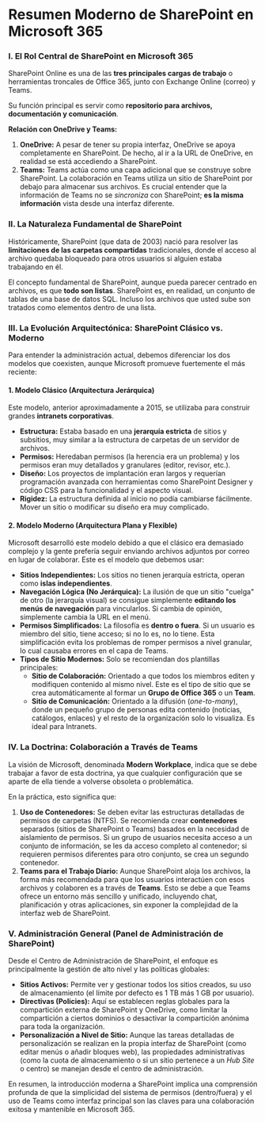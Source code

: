 # Resumen Moderno de SharePoint en Microsoft 365

### I. El Rol Central de SharePoint en Microsoft 365

SharePoint Online es una de las **tres principales cargas de trabajo** o herramientas troncales de Office 365, junto con Exchange Online (correo) y Teams.

Su función principal es servir como **repositorio para archivos, documentación y comunicación**.

**Relación con OneDrive y Teams:**

1.  **OneDrive:** A pesar de tener su propia interfaz, OneDrive se apoya completamente en SharePoint. De hecho, al ir a la URL de OneDrive, en realidad se está accediendo a SharePoint.
2.  **Teams:** Teams actúa como una capa adicional que se construye sobre SharePoint. La colaboración en Teams utiliza un sitio de SharePoint por debajo para almacenar sus archivos. Es crucial entender que la información de Teams no se _sincroniza_ con SharePoint; **es la misma información** vista desde una interfaz diferente.

### II. La Naturaleza Fundamental de SharePoint

Históricamente, SharePoint (que data de 2003) nació para resolver las **limitaciones de las carpetas compartidas** tradicionales, donde el acceso al archivo quedaba bloqueado para otros usuarios si alguien estaba trabajando en él.

El concepto fundamental de SharePoint, aunque pueda parecer centrado en archivos, es que **todo son listas**. SharePoint es, en realidad, un conjunto de tablas de una base de datos SQL. Incluso los archivos que usted sube son tratados como elementos dentro de una lista.

### III. La Evolución Arquitectónica: SharePoint Clásico vs. Moderno

Para entender la administración actual, debemos diferenciar los dos modelos que coexisten, aunque Microsoft promueve fuertemente el más reciente:

#### 1. Modelo Clásico (Arquitectura Jerárquica)

Este modelo, anterior aproximadamente a 2015, se utilizaba para construir grandes **intranets corporativas**.

- **Estructura:** Estaba basado en una **jerarquía estricta** de sitios y subsitios, muy similar a la estructura de carpetas de un servidor de archivos.
- **Permisos:** Heredaban permisos (la herencia era un problema) y los permisos eran muy detallados y granulares (editor, revisor, etc.).
- **Diseño:** Los proyectos de implantación eran largos y requerían programación avanzada con herramientas como SharePoint Designer y código CSS para la funcionalidad y el aspecto visual.
- **Rigidez:** La estructura definida al inicio no podía cambiarse fácilmente. Mover un sitio o modificar su diseño era muy complicado.

#### 2. Modelo Moderno (Arquitectura Plana y Flexible)

Microsoft desarrolló este modelo debido a que el clásico era demasiado complejo y la gente prefería seguir enviando archivos adjuntos por correo en lugar de colaborar. Este es el modelo que debemos usar:

- **Sitios Independientes:** Los sitios no tienen jerarquía estricta, operan como **islas independientes**.
- **Navegación Lógica (No Jerárquica):** La ilusión de que un sitio "cuelga" de otro (la jerarquía visual) se consigue simplemente **editando los menús de navegación** para vincularlos. Si cambia de opinión, simplemente cambia la URL en el menú.
- **Permisos Simplificados:** La filosofía es **dentro o fuera**. Si un usuario es miembro del sitio, tiene acceso; si no lo es, no lo tiene. Esta simplificación evita los problemas de romper permisos a nivel granular, lo cual causaba errores en el capa de Teams.
- **Tipos de Sitio Modernos:** Solo se recomiendan dos plantillas principales:
  - **Sitio de Colaboración:** Orientado a que todos los miembros editen y modifiquen contenido al mismo nivel. Este es el tipo de sitio que se crea automáticamente al formar un **Grupo de Office 365** o un **Team**.
  - **Sitio de Comunicación:** Orientado a la difusión (_one-to-many_), donde un pequeño grupo de personas edita contenido (noticias, catálogos, enlaces) y el resto de la organización solo lo visualiza. Es ideal para Intranets.

### IV. La Doctrina: Colaboración a Través de Teams

La visión de Microsoft, denominada **Modern Workplace**, indica que se debe trabajar a favor de esta doctrina, ya que cualquier configuración que se aparte de ella tiende a volverse obsoleta o problemática.

En la práctica, esto significa que:

1.  **Uso de Contenedores:** Se deben evitar las estructuras detalladas de permisos de carpetas (NTFS). Se recomienda crear **contenedores** separados (sitios de SharePoint o Teams) basados en la necesidad de aislamiento de permisos. Si un grupo de usuarios necesita acceso a un conjunto de información, se les da acceso completo al contenedor; si requieren permisos diferentes para otro conjunto, se crea un segundo contenedor.
2.  **Teams para el Trabajo Diario:** Aunque SharePoint aloja los archivos, la forma más recomendada para que los usuarios interactúen con esos archivos y colaboren es a través de **Teams**. Esto se debe a que Teams ofrece un entorno más sencillo y unificado, incluyendo chat, planificación y otras aplicaciones, sin exponer la complejidad de la interfaz web de SharePoint.

### V. Administración General (Panel de Administración de SharePoint)

Desde el Centro de Administración de SharePoint, el enfoque es principalmente la gestión de alto nivel y las políticas globales:

- **Sitios Activos:** Permite ver y gestionar todos los sitios creados, su uso de almacenamiento (el límite por defecto es 1 TB más 1 GB por usuario).
- **Directivas (Policies):** Aquí se establecen reglas globales para la compartición externa de SharePoint y OneDrive, como limitar la compartición a ciertos dominios o desactivar la compartición anónima para toda la organización.
- **Personalización a Nivel de Sitio:** Aunque las tareas detalladas de personalización se realizan en la propia interfaz de SharePoint (como editar menús o añadir bloques web), las propiedades administrativas (como la cuota de almacenamiento o si un sitio pertenece a un _Hub Site_ o centro) se manejan desde el centro de administración.

En resumen, la introducción moderna a SharePoint implica una comprensión profunda de que la simplicidad del sistema de permisos (dentro/fuera) y el uso de Teams como interfaz principal son las claves para una colaboración exitosa y mantenible en Microsoft 365.
